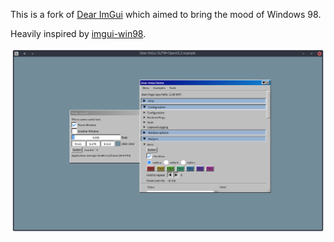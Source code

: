This is a fork of [Dear ImGui](https://github.com/ocornut/imgui) which aimed to bring the mood of Windows 98.

Heavily inspired by [imgui-win98](https://github.com/JakeCoxon/imgui-win98).

![Screenshot](preview.png)
